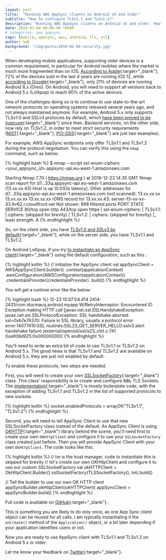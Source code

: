 ```yaml
---
layout: post
title:  "Running AWS AppSync clients on Android v5 and older"
subtitle: "How to configure TLSv1.1 and TLSv1.2?"
description: "Running AWS AppSync clients on Android v5 and older. How to configure TLSv1.1 and TLSv1.2?"
date: 2019-01-04 00:00:00 +0100
# categories: aws appsync
tags: [mobile, appsync, aws, android, tls, ssl]
author: Seb
background: '/img/posts/2019-01-04-security.jpg'
---
```


When developing mobile applications, supporting older devices is a common requirement, in particular for Android mobiles where the market is much more fragmented than on iOS.  [According to Apple][iOS adoption]{:target="_blank"}, 72% of the devices sold in the last 4 years are running iOS 12, while [according to Google][android adoption]{:target="_blank"}, only 21% of devices are running Android 8.x (Oreo).  On Android, you will need to support all versions back to Android 5.x (Lollipop) to reach 90% of the active devices.

One of the challenges doing so is to continue to use state-to-the-art network protocols on operating systems released several years ago, and not always maintained anymore.  For example, Android 5.x only supports TLSv1.0 and SSLv3 protocols by default, which [have been proved to be insecure][poddle]{:target="_blank"} since then.  Backend services, on the other side, now rely on TLSv1.2, in order to meet strict security requirements ([NIST][NIST]{:target="_blank"}, [PCI-DSS][PCIDSS]{:target="_blank"} are just two examples).

For example, AWS AppSync endpoints only offer TLSv1.1 and TLSv1.2 during the protocol negotiation. You can verify this using the ```nmap``` command, such as below:

{% highlight bash %}
$ nmap --script ssl-enum-ciphers <your_appsync_id>.appsync-api.eu-west-1.amazonaws.com

Starting Nmap 7.70 ( https://nmap.org ) at 2018-12-23 14:35 GMT
Nmap scan report for d7...33q.appsync-api.eu-west-1.amazonaws.com (13.xx.xx.43)
Host is up (0.033s latency).
Other addresses for d7...33q.appsync-api.eu-west-1.amazonaws.com (not scanned): 13.xx.xx.xx 13.xx.xx.xx 13.xx.xx.xx
rDNS record for 13.xx.xx.43: server-13-xx-xx-43.lhr62.r.cloudfront.net
Not shown: 998 filtered ports
PORT    STATE SERVICE
80/tcp  open  http
443/tcp open  https
| ssl-enum-ciphers:
|   TLSv1.1:
|     ciphers:
(skipped for brevity)
|   TLSv1.2:
|     ciphers:
(skipped for brevity)
|_  least strength: A
{% endhighlight %}


So, on the client side, you have [TLSv1.0 and SSLv3 by default][androidtlsv1.1]{:target="_blank"}, while on the server side, you have TLSv1.1 and TLSv1.2.

On Android Lollipop, if you try [to instantiate an AppSync client][AppSyncClient]{:target="_blank"} using the default configuration, such as this :

{% highlight kotlin %}
// initialize the AppSync client
val appSyncClient = AWSAppSyncClient.builder()
        .context(applicationContext)
        .awsConfiguration(AWSConfiguration(applicationContext))
        .credentialsProvider(credentialsProvider)
        .build()
{% endhighlight %}

You will get a runtime error like the below:

{% highlight bash %}
12-23 15:07:04.414 2414-2431/com.stormacq.android.myapp W/RetryInterceptor: Encountered IO Exception making HTTP call [javax.net.ssl.SSLHandshakeException: javax.net.ssl.SSLProtocolException: SSL handshake aborted: ssl=0xb7e76370: Failure in SSL library, usually a protocol error
    error:14077410:SSL routines:SSL23_GET_SERVER_HELLO:sslv3 alert handshake failure (external/openssl/ssl/s23_clnt.c:741 0xa909d925:0x00000000)]
{% endhighlight %}

You'll need to write an extra bit of code to use TLSv1.1 or TLSv1.2 on Android 5.x. The good news is that TLSv1.1 and TLSv1.2 are available on Android 5.x, they are just not enabled by default.  

To enable these protocols, two steps are needed.

First, you will need to create your own [SSLSocketFactory](https://developer.android.com/reference/javax/net/ssl/SSLSocketFactory){:target="_blank"} class.  This class' responsibility is to create and configure ~~SSL~~ TLS Sockets.  The [implementation](https://github.com/sebsto/maxi-80-android-exoplayer2/blob/maxi80/Maxi80/src/main/java/com/stormacq/android/maxi80/TLSSocketFactory.kt){:target="_blank"} is mostly boilerplate code, with the exception of adding TLSv1.1 and TLSv1.2 in the list of supported protocols to new sockets.

{% highlight kotlin %}
socket.enabledProtocols = arrayOf("TLSv1.1", "TLSv1.2")
{% endhighlight %}

Second, you will need to tell AppSync Client to use that new SSLSocketFactory class instead of the default.  As AppSync Client is using [OKHTTP](https://github.com/square/okhttp/){:target="_blank"} library behind the scene, you'll need first to create your own ``OKHttpClient`` and configure it to use your ``SSLSocketFactory`` class created just before.  Then you will provide AppSync Client with your own ``OkHttpClient``.  The code looks like this:

{% highlight kotlin %}
// tm is the trust manager, code to instantiate this is skipped for brevity
// let's create our own OKHttpClient and configure it to use our custom SSLSocketFactory
val okHTTPClient = OkHttpClient.Builder().sslSocketFactory(TLSSocketFactory(), tm).build()

// Tell the builder to use our own OK HTTP client
appSyncBuilder.okHttpClient(okHTTPClient) 
appSyncClient = appSyncBuilder.build()
{% endhighlight %}

Full code is available on [GitHub](https://github.com/sebsto/maxi-80-android-exoplayer2/blob/maxi80/Maxi80/src/main/java/com/stormacq/android/maxi80/Maxi80Application.kt#L96){:target="_blank"}.

This is something you are likely to do only once, as one App Sync client object can be reused for all calls.  I am typically instantiating it the ``onCreate()`` method of the ``Application()`` object, or a bit later depending if your application identifies users or not.

Now you are ready to use AppSync client with TLSv1.1 and TLSv1.2 on Android 5.x or older.

Let me know your feedback on [Twitter][twitter]{:target="_blank"}.

[androidtlsv1.1]: https://github.com/square/okhttp/issues/1934
[AppSyncClient]: https://github.com/awslabs/aws-mobile-appsync-sdk-android
[NIST]: https://threatpost.com/federal-agencies-told-to-support-tls-1-2-by-2015/105906/
[PCIDSS]: https://blog.pcisecuritystandards.org/are-you-ready-for-30-june-2018-sayin-goodbye-to-ssl-early-tls
[poddle]: https://blog.qualys.com/ssllabs/2014/12/08/poodle-bites-tls
[iOS adoption]: https://developer.apple.com/support/app-store/
[android adoption]: https://developer.android.com/about/dashboards/
[twitter]: https://twitter.com/sebsto

